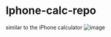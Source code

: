 # Iphone-calc-repo
 similar to the iPhone calculator
![image](https://github.com/as31212/Iphone-calc-repo/assets/89617993/98eed549-c743-4696-86f9-5ff6e5779cf3)
